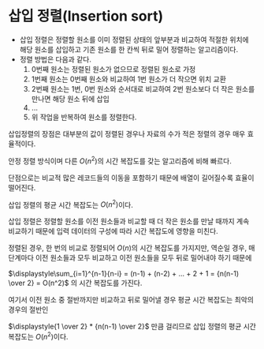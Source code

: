 # 삽입 정렬(Insertion sort)

- 삽입 정렬은 정렬할 원소를 이미 정렬된 상태의 앞부분과 비교하여 적절한 위치에 해당 원소를 삽입하고 기존 원소를 한 칸씩 뒤로 밀어 정렬하는 알고리즘이다.
- 정렬 방법은 다음과 같다.
    1. 0번째 원소는 정렬된 원소가 없으므로 정렬된 원소로 가정
    2. 1번째 원소는 0번째 원소와 비교하여 1번 원소가 더 작으면 위치 교환
    3. 2번째 원소는 1번, 0번 원소와 순서대로 비교하여 2번 원소보다 더 작은 원소를 만나면 해당 원소 뒤에 삽입
    4. $...$
    5. 위 작업을 반복하여 원소를 정렬한다.

삽입정렬의 장점은 대부분의 값이 정렬된 경우나 자료의 수가 적은 정렬의 경우 매우 효율적이다.

안정 정렬 방식이며 다른 $O(n^2)$의 시간 복잡도를 갖는 알고리즘에 비해 빠르다.

단점으로는 비교적 많은 레코드들의 이동을 포함하기 때문에 배열이 길어질수록 효율이 떨어진다.

삽입 정렬의 평균 시간 복잡도는 $O(n^2)$이다.

삽입 정렬은 정렬할 원소를 이전 원소들과 비교할 때 더 작은 원소를 만날 때까지 계속 비교하기 때문에 입력 데이터의 구성에 따라 시간 복잡도에 영향을 미친다.

정렬된 경우, 한 번의 비교로 정렬되어 $O(n)$의 시간 복잡도를 가지지만,
역순일 경우, 매 단계마다 이전 원소들과 모두 비교하고 이전 원소들을 모두 뒤로 밀어내야 하기 때문에 

$\displaystyle\sum_{i=1}^{n-1}{n-i} = (n-1) + (n-2) + ... + 2 + 1 = {n(n-1) \over 2} = O(n^2)$ 의 시간 복잡도를 가진다.

여기서 이전 원소 중 절반까지만 비교하고 뒤로 밀어낼 경우 평균 시간 복잡도는 최악의 경우의 절반인 

$\displaystyle{1 \over 2} * {n(n-1) \over 2}$ 만큼 걸리므로 삽입 정렬의 평균 시간 복잡도는 $O(n^2)$이다.
